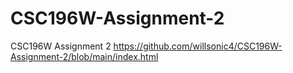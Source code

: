 # CSC196W-Assignment-2
CSC196W Assignment 2
https://github.com/willsonic4/CSC196W-Assignment-2/blob/main/index.html
